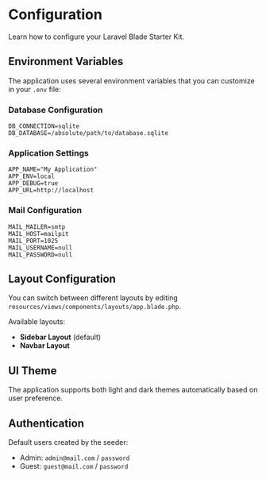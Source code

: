 # Configuration

Learn how to configure your Laravel Blade Starter Kit.

## Environment Variables

The application uses several environment variables that you can customize in your `.env` file:

### Database Configuration

```env
DB_CONNECTION=sqlite
DB_DATABASE=/absolute/path/to/database.sqlite
```

### Application Settings

```env
APP_NAME="My Application"
APP_ENV=local
APP_DEBUG=true
APP_URL=http://localhost
```

### Mail Configuration

```env
MAIL_MAILER=smtp
MAIL_HOST=mailpit
MAIL_PORT=1025
MAIL_USERNAME=null
MAIL_PASSWORD=null
```

## Layout Configuration

You can switch between different layouts by editing `resources/views/components/layouts/app.blade.php`.

Available layouts:
- **Sidebar Layout** (default)
- **Navbar Layout**

## UI Theme

The application supports both light and dark themes automatically based on user preference.

## Authentication

Default users created by the seeder:
- Admin: `admin@mail.com` / `password`
- Guest: `guest@mail.com` / `password`
